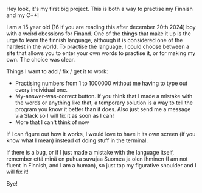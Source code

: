 Hey look, it's my first big project. This is both a way to practise my Finnish and my C++!

I am a 15 year old (16 if you are reading this after december 20th 2024) boy with a weird obessions for Finand. One of the things that make it up is the urge to learn the finnish language, although it is considered one of the hardest in the world. To practise the language, I could choose between a site that allows you to enter your own words to practise it, or for making my own. The choice was clear.

Things I want to add / fix / get it to work:
- Practising numbers from 1 to 1000000 without me having to type out every individual one.
- My-answer-was-correct button. If you think that I made a mistake with the words or anything like that, a temporary solution is a way to tell the program you know it better than it does. Also just send me a message via Slack so I will fix it as soon as I can!
- More that I can't think of now

If I can figure out how it works, I would love to have it its own screen (if you know what I mean) instead of doing stuff in the terminal.

If there is a bug, or if I just made a mistake with the language itself, remember että minä en puhua suvujaa Suomea ja olen ihminen (I am not fluent in Finnish, and I am a human), so just tap my figurative shoulder and I will fix it!

Bye!
